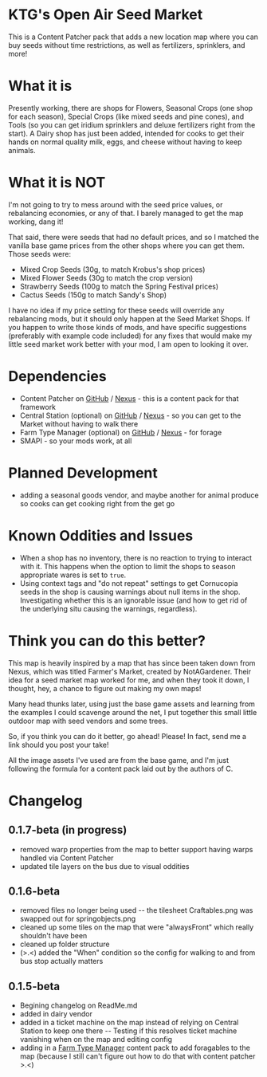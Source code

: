 # KTG's Open Air Seed Market

This is a Content Patcher pack that adds a new location map where you can buy seeds without time restrictions, as well as fertilizers, sprinklers, and more!

# What it is

Presently working, there are shops for Flowers, Seasonal Crops (one shop for each season), Special Crops (like mixed seeds and pine cones), and Tools (so you can get iridium sprinklers and deluxe fertilizers right from the start). A Dairy shop has just been added, intended for cooks to get their hands on normal quality milk, eggs, and cheese without having to keep animals.

# What it is NOT

I'm not going to try to mess around with the seed price values, or rebalancing economies, or any of that. I barely managed to get the map working, dang it!

That said, there were seeds that had no default prices, and so I matched the vanilla base game prices from the other shops where you can get them. Those seeds were: 

- Mixed Crop Seeds (30g, to match Krobus's shop prices)
- Mixed Flower Seeds (30g to match the crop version)
- Strawberry Seeds (100g to match the Spring Festival prices)
- Cactus Seeds (150g to match Sandy's Shop)

I have no idea if my price setting for these seeds will override any rebalancing mods, but it should only happen at the Seed Market Shops. If you happen to write those kinds of mods, and have specific suggestions (preferably with example code included) for any fixes that would make my little seed market work better with your mod, I am open to looking it over. 

# Dependencies

- Content Patcher on [GitHub](https://github.com/Pathoschild/StardewMods/tree/stable/ContentPatcher) / [Nexus](https://www.nexusmods.com/stardewvalley/mods/1915) - this is a content pack for that framework
- Central Station (optional) on [GitHub](https://github.com/Pathoschild/StardewMods/tree/stable/CentralStation) / [Nexus](https://www.nexusmods.com/stardewvalley/mods/8000) - so you can get to the Market without having to walk there
- Farm Type Manager (optional) on [GitHub](https://github.com/Esca-MMC/FarmTypeManager) / [Nexus](https://www.nexusmods.com/stardewvalley/mods/3231) - for forage
- SMAPI - so your mods work, at all

# Planned Development

- adding a seasonal goods vendor, and maybe another for animal produce so cooks can get cooking right from the get go

# Known Oddities and Issues

- When a shop has no inventory, there is no reaction to trying to interact with it. This happens when the option to limit the shops to season appropriate wares is set to `true`.
- Using context tags and "do not repeat" settings to get Cornucopia seeds in the shop is causing warnings about null items in the shop. Investigating whether this is an ignorable issue (and how to get rid of the underlying situ causing the warnings, regardless).

# Think you can do this better?

This map is heavily inspired by a map that has since been taken down from Nexus, which was titled Farmer's Market, created by NotAGardener. Their idea for a seed market map worked for me, and when they took it down, I thought, hey, a chance to figure out making my own maps! 

Many head thunks later, using just the base game assets and learning from the examples I could scavenge around the net, I put together this small little outdoor map with seed vendors and some trees. 

So, if you think you can do it better, go ahead! Please! In fact, send me a link should you post your take! 

All the image assets I've used are from the base game, and I'm just following the formula for a content pack laid out by the authors of C. 

# Changelog
## 0.1.7-beta (in progress)
- removed warp properties from the map to better support having warps handled via Content Patcher
- updated tile layers on the bus due to visual oddities
## 0.1.6-beta 
- removed files no longer being used
-- the tilesheet Craftables.png was swapped out for springobjects.png
- cleaned up some tiles on the map that were "alwaysFront" which really shouldn't have been
- cleaned up folder structure
- (>.<) added the "When" condition so the config for walking to and from bus stop actually matters
## 0.1.5-beta
- Begining changelog on ReadMe.md
- added in dairy vendor
- added in a ticket machine on the map instead of relying on Central Station to keep one there
-- Testing if this resolves ticket machine vanishing when on the map and editing config
- adding in a [Farm Type Manager](https://github.com/Esca-MMC/FarmTypeManager) content pack to add foragables to the map (because I still can't figure out how to do that with content patcher >.<)






